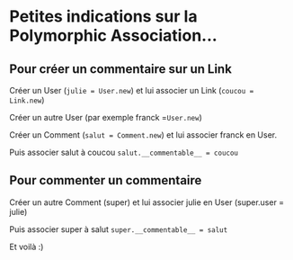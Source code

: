 # Petites indications sur la Polymorphic Association...

## Pour créer un commentaire sur un Link

Créer un User (`julie = User.new`) et lui associer un Link (`coucou = Link.new`)

Créer un autre User (par exemple franck =`User.new`)

Créer un Comment (`salut = Comment.new`) et lui associer franck en User.

Puis associer salut à coucou
`salut.__commentable__ = coucou`

## Pour commenter un commentaire

Créer un autre Comment (super) et lui associer julie en User (super.user = julie)

Puis associer super à salut
`super.__commentable__ = salut`

Et voilà :)

